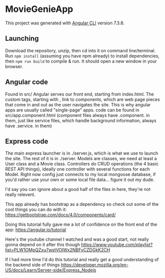 # MovieGenieApp

This project was generated with [Angular CLI](https://github.com/angular/angular-cli) version 7.3.8.

## Launching
Download the repository, unzip, then cd into it on command line/terminal. Run ```npm install``` (assuming you have npm already) to install dependencies, then ```npm run build``` to compile & run. It should open a new window in your browser.

## Angular code

Found in src/
Angular serves our front end, starting from index.html. The custom tags, starting with <app-root>, link to components, which are web page pieces that come in and out as the user navigates the site. This is why angular apps are usually called "single-page" apps.
<app-root> code can be found in src/app.component.html (component files always have .component. in them, just like service files, which handle background information, always have .service. in them)

## Express code

The main express launcher is in ./server.js, which is what we use to launch the site. The rest of it is in ./server. Models are classes, we need at least a User class and a Movie class. Controllers do CRUD operations (the 4 basic REST API things), ideally one controller with several functions for each Model. Right now config just connects to my local mongoose database, if you'd rather use your own or some local file data... figure it out my dude.

I'd say you can ignore about a good half of the files in here, they're not really relevent.

This app already has bootstrap as a dependency so check out some of the cool things you can do with it:
https://getbootstrap.com/docs/4.0/components/card/

Doing this tutorial fully gave me a lot of confidence on the front end of the app:
https://angular.io/tutorial

Here's the youtube channel I watched and was a good start, not really gonna depend on it after this though
https://www.youtube.com/playlist?list=PLW1OMpQZxu7wstVOlWx2NBFvCZDGkK2CH

If I had more time I'd do this tutorial and really get a good understanding of the backend side of things
https://developer.mozilla.org/en-US/docs/Learn/Server-side/Express_Nodejs

